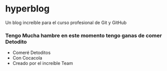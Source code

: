 # hyperblog
Un blog increíble para el curso profesional de Git y GitHub

### Tengo Mucha hambre en este momento tengo ganas de comer Detodito

* Comeré Detoditos
* Con Cocacola
* Creado por el increíble Team